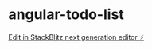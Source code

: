 # angular-todo-list

[Edit in StackBlitz next generation editor ⚡️](https://stackblitz.com/~/github.com/Aditya621/angular-todo-list)